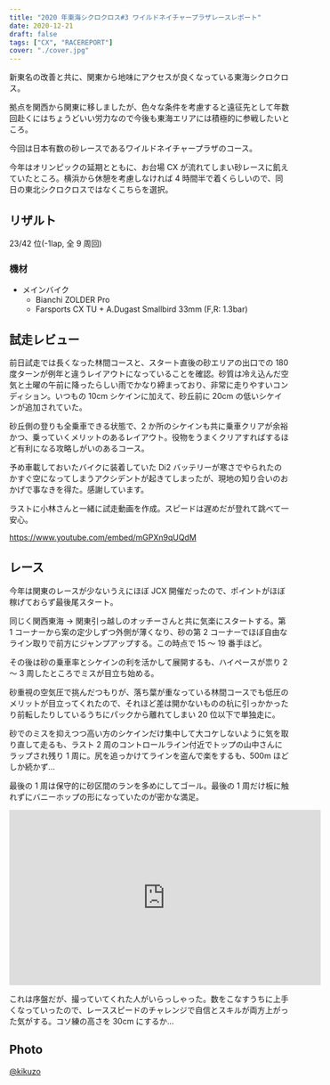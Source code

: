 ```yaml
---
title: "2020 年東海シクロクロス#3 ワイルドネイチャープラザレースレポート"
date: 2020-12-21
draft: false
tags: ["CX", "RACEREPORT"]
cover: "./cover.jpg"
---
```


新東名の改善と共に、関東から地味にアクセスが良くなっている東海シクロクロス。

拠点を関西から関東に移しましたが、色々な条件を考慮すると遠征先として年数回赴くにはちょうどいい労力なので今後も東海エリアには積極的に参戦したいところ。

今回は日本有数の砂レースであるワイルドネイチャープラザのコース。

今年はオリンピックの延期とともに、お台場 CX が流れてしまい砂レースに飢えていたところ。横浜から休憩を考慮しなければ 4 時間半で着くらしいので、同日の東北シクロクロスではなくこちらを選択。

## リザルト

23/42 位(-1lap, 全 9 周回)

### 機材

- メインバイク
  - Bianchi ZOLDER Pro
  - Farsports CX TU + A.Dugast Smallbird 33mm (F,R: 1.3bar)

## 試走レビュー

前日試走では長くなった林間コースと、スタート直後の砂エリアの出口での 180 度ターンが例年と違うレイアウトになっていることを確認。砂質は冷え込んだ空気と土曜の午前に降ったらしい雨でかなり締まっており、非常に走りやすいコンディション。いつもの 10cm シケインに加えて、砂丘前に 20cm の低いシケインが追加されていた。

砂丘側の登りも全乗車できる状態で、2 か所のシケインも共に乗車クリアが余裕かつ、乗っていくメリットのあるレイアウト。役物をうまくクリアすればするほど有利になる攻略しがいのあるコース。

予め車載しておいたバイクに装着していた Di2 バッテリーが寒さでやられたのかすぐ空になってしまうアクシデントが起きてしまったが、現地の知り合いのおかげで事なきを得た。感謝しています。

ラストに小林さんと一緒に試走動画を作成。スピードは遅めだが登れて跳べて一安心。

https://www.youtube.com/embed/mGPXn9qUQdM

## レース

今年は関東のレースが少ないうえにほぼ JCX 開催だったので、ポイントがほぼ稼げておらず最後尾スタート。

同じく関西東海 → 関東引っ越しのオッチーさんと共に気楽にスタートする。第 1 コーナーから案の定少しずつ外側が薄くなり、砂の第 2 コーナーでほぼ自由なライン取りで前方にジャンプアップする。この時点で 15 ～ 19 番手ほど。

その後は砂の乗車率とシケインの利を活かして展開するも、ハイペースが祟り 2 ～ 3 周したところでミスが目立ち始める。

砂重視の空気圧で挑んだつもりが、落ち葉が重なっている林間コースでも低圧のメリットが目立ってくれたので、それほど差は開かないものの杭に引っかかったり前転したりしているうちにパックから離れてしまい 20 位以下で単独走に。

砂でのミスを抑えつつ高い方のシケインだけ集中して大コケしないように気を取り直して走るも、ラスト 2 周のコントロールライン付近でトップの山中さんにラップされ残り 1 周に。尻を追っかけてラインを盗んで楽をするも、500m ほどしか続かず…

最後の 1 周は保守的に砂区間のランを多めにしてゴール。最後の 1 周だけ板に触れずにバニーホップの形になっていたのが密かな満足。

<iframe width="560" height="315" src="https://www.youtube.com/embed/BCipQMhY_Kk?t=1059" title="YouTube video player" frameborder="0" allow="accelerometer; autoplay; clipboard-write; encrypted-media; gyroscope; picture-in-picture" allowfullscreen></iframe>

これは序盤だが、撮っていてくれた人がいらっしゃった。数をこなすうちに上手くなっていったので、レーススピードのチャレンジで自信とスキルが両方上がった気がする。コソ練の高さを 30cm にするか…

## Photo

[@kikuzo](https://twitter.com/ratsCRZ)

